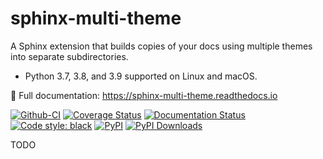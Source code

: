 # sphinx-multi-theme

A Sphinx extension that builds copies of your docs using multiple themes into separate subdirectories.

* Python 3.7, 3.8, and 3.9 supported on Linux and macOS.

📖 Full documentation: https://sphinx-multi-theme.readthedocs.io

[![Github-CI][github-ci]][github-link]
[![Coverage Status][codecov-badge]][codecov-link]
[![Documentation Status][rtd-badge]][rtd-link]
[![Code style: black][black-badge]][black-link]
[![PyPI][pypi-badge]][pypi-link]
[![PyPI Downloads][pypi-dl-badge]][pypi-dl-link]

[github-ci]: https://github.com/Robpol86/sphinx-multi-theme/actions/workflows/ci.yml/badge.svg?branch=main
[github-link]: https://github.com/Robpol86/sphinx-multi-theme/actions/workflows/ci.yml
[codecov-badge]: https://codecov.io/gh/Robpol86/sphinx-multi-theme/branch/main/graph/badge.svg
[codecov-link]: https://codecov.io/gh/Robpol86/sphinx-multi-theme
[rtd-badge]: https://readthedocs.org/projects/sphinx-multi-theme/badge/?version=latest
[rtd-link]: https://sphinx-multi-theme.readthedocs.io/en/latest/?badge=latest
[black-badge]: https://img.shields.io/badge/code%20style-black-000000.svg
[black-link]: https://github.com/ambv/black
[pypi-badge]: https://img.shields.io/pypi/v/sphinx-multi-theme.svg
[pypi-link]: https://pypi.org/project/sphinx-multi-theme
[pypi-dl-badge]: https://img.shields.io/pypi/dw/sphinx-multi-theme?label=pypi%20downloads
[pypi-dl-link]: https://pypistats.org/packages/sphinx-multi-theme

TODO
